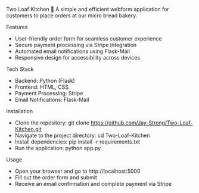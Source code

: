 Two Loaf Kitchen 🍞
A simple and efficient webform application for customers to place orders at our micro bread bakery.


Features
- User-friendly order form for seamless customer experience
- Secure payment processing via Stripe integration
- Automated email notifications using Flask-Mail
- Responsive design for accessibility across devices

  
Tech Stack
- Backend: Python (Flask)
- Frontend: HTML, CSS
- Payment Processing: Stripe
- Email Notifications: Flask-Mail

  
Installation
- Clone the repository:
git clone https://github.com/Jay-Strong/Two-Loaf-Kitchen.git
- Navigate to the project directory:
cd Two-Loaf-Kitchen
- Install dependencies:
pip install -r requirements.txt
- Run the application:
python app.py


Usage
- Open your browser and go to http://localhost:5000
- Fill out the order form and submit
- Receive an email confirmation and complete payment via Stripe


